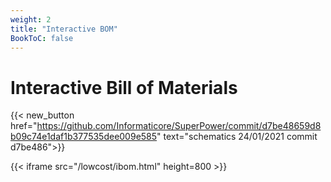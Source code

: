 ```yaml
---
weight: 2
title: "Interactive BOM"
BookToC: false
---
```

# Interactive Bill of Materials
{{< new_button href="https://github.com/Informaticore/SuperPower/commit/d7be48659d8b09c74e1daf1b377535dee009e585" text="schematics 24/01/2021 commit d7be486">}}

{{< iframe src="/lowcost/ibom.html" height=800 >}}
